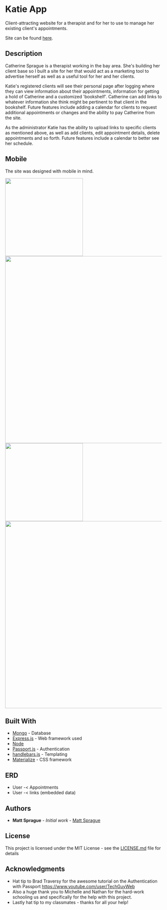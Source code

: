 # Katie App

Client-attracting website for a therapist and for her to use to manage her existing client's appointments.

Site can be found [here](https://safe-mesa-87284.herokuapp.com/).

## Description

Catherine Sprague is a therapist working in the bay area. She's building her client base so I built a site for her that would act as a marketing tool to advertise herself as well as a useful tool for her and her clients.

Katie's registered clients will see their personal page after logging where they can view information about their appointments, information for getting a hold of Catherine and a customized 'bookshelf'. Catherine can add links to whatever information she think might be pertinent to that client in the bookshelf. Future features include adding a calendar for clients to request additional appointments or changes and the ability to pay Catherine from the site.

As the administrator Katie has the ability to upload links to specific clients as mentioned above, as well as add clients, edit appointment details, delete appointments and so forth. Future features include a calendar to better see her schedule.

## Mobile

The site was designed with mobile in mind.

<img src= "https://user-images.githubusercontent.com/28071777/28790996-cf8fc6dc-75df-11e7-93ab-30f2017ee0af.png" width="250"/>
<img src= "https://user-images.githubusercontent.com/28071777/28790930-9cdf96ea-75df-11e7-8a73-60091215d090.png" width="600"/>
<img src= "https://user-images.githubusercontent.com/28071777/28790938-a23ad62c-75df-11e7-8978-73e82f2bb975.png" width="250"/>
<img src= "https://user-images.githubusercontent.com/28071777/28790956-a829b2f6-75df-11e7-9137-1cc39acc49bf.png" width="600"/>


## Built With

* [Mongo](https://www.mongodb.com/) - Database
* [Express.js](https://expressjs.com/) - Web framework used
* [Node](https://nodejs.org/)
* [Passport.js](https://passportjs.org/) - Authentication
* [handlebars.js](handlebarsjs.com/) - Templating
* [Materialize](materializecss.com/) - CSS framework

## ERD

* User -< Appointments
* User -< links (embedded data)

## Authors

* **Matt Sprague** - *Initial work* - [Matt Sprague](https://github.com/spragala)

## License

This project is licensed under the MIT License - see the [LICENSE.md](LICENSE.md) file for details

## Acknowledgments

* Hat tip to Brad Traversy for the awesome tutorial on the Authentication with Passport
https://www.youtube.com/user/TechGuyWeb
* Also a huge thank you to Michelle and Nathan for the hard-work schooling us and specifically for the help with this project.
* Lastly hat tip to my classmates - thanks for all your help!
